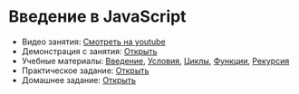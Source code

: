 # Введение в JavaScript

* Видео занятия: [Смотреть на youtube]() 
* Демонстрация с занятия: [Открыть](https://github.com/maxchv/WebShort/tree/master/module02/lesson01/demo)
* Учебные материалы: [Введение](unit01.pdf), [Условия](unit02.pdf), [Циклы](unit03.pdf), [Функции](unit04.pdf), [Рекурсия](unit05.pdf)
* Практическое задание: [Открыть](practice.pdf)
* Домашнее задание: [Открыть](hw.pdf)